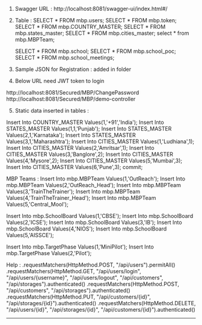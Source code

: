 1) Swagger URL :
   http://localhost:8081/swagger-ui/index.html#/

2) Table :
   SELECT * FROM mbp.users;
   SELECT * FROM mbp.token;
   SELECT * FROM mbp.COUNTRY_MASTER;
   SELECT * FROM mbp.states_master;
   SELECT * FROM mbp.cities_master;
   select * from mbp.MBPTeam;

   SELECT * FROM mbp.school;
   SELECT * FROM mbp.school_poc;
   SELECT * FROM mbp.school_meetings;


3) Sample JSON for Registration : added in folder  
4) Below URL need JWT token to login 

http://localhost:8081/Secured/MBP/ChangePassword
http://localhost:8081/Secured/MBP/demo-controller

5) Static data inserted in tables :

Insert Into COUNTRY_MASTER Values(1,'+91','India');
Insert Into STATES_MASTER Values(1,1,'Punjab');
Insert Into STATES_MASTER Values(2,1,'Karnataka');
Insert Into STATES_MASTER Values(3,1,'Maharashtra');
Insert Into CITIES_MASTER Values(1,'Ludhiana',1);
Insert Into CITIES_MASTER Values(2,'Amritsar',1);
Insert Into CITIES_MASTER Values(3,'Banglore',2);
Insert Into CITIES_MASTER Values(4,'Mysore',2);
Insert Into CITIES_MASTER Values(5,'Mumbai',3);
Insert Into CITIES_MASTER Values(6,'Pune',3);
commit;

MBP Teams :
Insert Into mbp.MBPTeam Values(1,'OutReach');
Insert Into mbp.MBPTeam Values(2,'OutReach_Head');
Insert Into mbp.MBPTeam Values(3,'TrainTheTrainer');
Insert Into mbp.MBPTeam Values(4,'TrainTheTrainer_Head');
Insert Into mbp.MBPTeam Values(5,'Central_Mool');

Insert Into mbp.SchoolBoard Values(1,'CBSE');
Insert Into mbp.SchoolBoard Values(2,'ICSE');
Insert Into mbp.SchoolBoard Values(3,'IB');
Insert Into mbp.SchoolBoard Values(4,'NIOS');
Insert Into mbp.SchoolBoard Values(5,'AISSCE');

Insert Into mbp.TargetPhase Values(1,'MiniPilot');
Insert Into mbp.TargetPhase Values(2,'Pilot');


Help :
.requestMatchers(HttpMethod.POST, "/api/users").permitAll()
.requestMatchers(HttpMethod.GET, "/api/users/login", "/api/users/{username}", "/api/users/logout", "/api/customers", "/api/storages").authenticated()
.requestMatchers(HttpMethod.POST, "/api/customers", "/api/storages").authenticated()
.requestMatchers(HttpMethod.PUT, "/api/customers/{id}", "/api/storages/{id}").authenticated()
.requestMatchers(HttpMethod.DELETE, "/api/users/{id}", "/api/storages/{id}", "/api/customers/{id}").authenticated()

---
